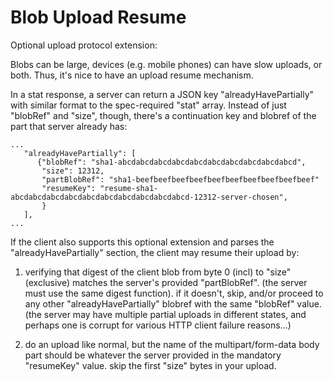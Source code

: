 # Blob Upload Resume

Optional upload protocol extension:

Blobs can be large, devices (e.g. mobile phones) can have slow
uploads, or both.  Thus, it's nice to have an upload resume mechanism.

In a stat response, a server can return a JSON key
"alreadyHavePartially" with similar format to the spec-required "stat"
array.  Instead of just "blobRef" and "size", though, there's a
continuation key and blobref of the part that server already has:

    ...
       "alreadyHavePartially": [
          {"blobRef": "sha1-abcdabcdabcdabcdabcdabcdabcdabcdabcdabcd",
           "size": 12312,
           "partBlobRef": "sha1-beefbeefbeefbeefbeefbeefbeefbeefbeefbeef"
           "resumeKey": "resume-sha1-abcdabcdabcdabcdabcdabcdabcdabcdabcdabcd-12312-server-chosen",
           }
       ],
    ...

If the client also supports this optional extension and parses the
"alreadyHavePartially" section, the client may resume their upload by:

1. verifying that digest of the client blob from byte 0 (incl) to
   "size" (exclusive) matches the server's provided "partBlobRef".
   (the server must use the same digest function).  if it doesn't,
   skip, and/or proceed to any other "alreadyHavePartially"
   blobref with the same "blobRef" value.  (the server may have
   multiple partial uploads in different states, and perhaps one
   is corrupt for various HTTP client failure reasons...)

2. do an upload like normal, but the name of the
   multipart/form-data body part should be whatever the server
   provided in the mandatory "resumeKey" value.  skip the first
   "size" bytes in your upload.

